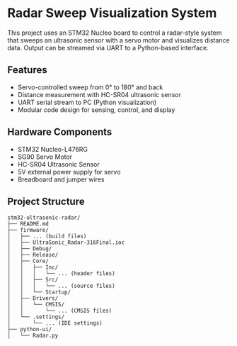 # Radar Sweep Visualization System

This project uses an STM32 Nucleo board to control a radar-style system that sweeps an ultrasonic sensor with a servo motor and visualizes distance data. Output can be streamed via UART to a Python-based interface.

## Features

- Servo-controlled sweep from 0° to 180° and back
- Distance measurement with HC-SR04 ultrasonic sensor
- UART serial stream to PC (Python visualization)
- Modular code design for sensing, control, and display

## Hardware Components

- STM32 Nucleo-L476RG
- SG90 Servo Motor
- HC-SR04 Ultrasonic Sensor
- 5V external power supply for servo
- Breadboard and jumper wires

## Project Structure
```
stm32-ultrasonic-radar/  
├── README.md  
├── firmware/  
│   ├── ... (build files)  
│   ├── UltraSonic_Radar-316Final.ioc  
│   ├── Debug/  
│   ├── Release/  
│   ├── Core/  
│   │   ├── Inc/  
│   │   │   └── ... (header files)  
│   │   ├── Src/  
│   │   │   └── ... (source files)  
│   │   └── Startup/  
│   ├── Drivers/  
│   │   └── CMSIS/  
│   │       └── ... (CMSIS files)  
│   └── .settings/  
│       └── ... (IDE settings)  
├── python-ui/  
│   └── Radar.py
```
